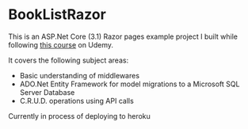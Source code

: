 # BookListRazor

This is an ASP.Net Core (3.1) Razor pages example project I built while following [this course](https://www.udemy.com/course/complete-aspnet-core-21-course/) on Udemy.

It covers the following subject areas:

- Basic understanding of middlewares
- ADO.Net Entity Framework for model migrations to a Microsoft SQL Server Database
- C.R.U.D. operations using API calls

Currently in process of deploying to heroku
